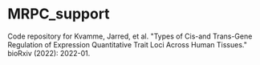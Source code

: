 # MRPC_support
Code repository for Kvamme, Jarred, et al. "Types of Cis-and Trans-Gene Regulation of Expression Quantitative Trait Loci Across Human Tissues." bioRxiv (2022): 2022-01.
